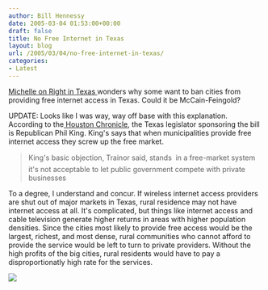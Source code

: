 ```yaml
---
author: Bill Hennessy
date: 2005-03-04 01:53:00+00:00
draft: false
title: No Free Internet in Texas
layout: blog
url: /2005/03/04/no-free-internet-in-texas/
categories:
- Latest
---
```


[Michelle on Right in Texas ](https://rightintx.blogspot.com/2005/03/what-hell.html#comments)wonders why some want to ban cities from providing free internet access in Texas. Could it be McCain-Feingold?




UPDATE: Looks like I was way, way off base with this explanation. According to the[ Houston Chronicle](https://www.chron.com/cs/CDA/ssistory.mpl/front/3065992), the Texas legislator sponsoring the bill is Republican Phil King. King's says that when municipalities provide free internet access they screw up the free market.




> 

> 
> King's basic objection, Trainor said, stands  in a free-market system it's not acceptable to let public government compete with private businesses
> 
> 




To a degree, I understand and concur. If wireless internet access providers are shut out of major markets in Texas, rural residence may not have internet access at all. It's complicated, but things like internet access and cable television generate higher returns in areas with higher population densities. Since the cities most likely to provide free access would be the largest, richest, and most dense, rural communities who cannot afford to provide the service would be left to turn to private providers. Without the high profits of the big cities, rural residents would have to pay a disproportionatly high rate for the services.

![](https://blog.billhennessy.com/aggbug.aspx?PostID=1293)

